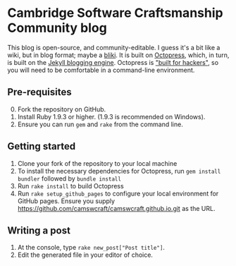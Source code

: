# Cambridge Software Craftsmanship Community blog

This blog is open-source, and community-editable. I guess it's a bit like a wiki, but in blog format; maybe a [bliki](http://www.martinfowler.com/bliki/WhatIsaBliki.html). It is built on [Octopress](http://octopress.org/), which, in turn, is built on the [Jekyll blogging engine](http://jekyllrb.com). Octopress is ["built for hackers"](http://octopress.org/docs/setup/), so you will need to be comfortable in a command-line environment. 

## Pre-requisites

0. Fork the repository on GitHub.
1. Install Ruby 1.9.3 or higher. (1.9.3 is recommended on Windows).
2. Ensure you can run `gem` and `rake` from the command line.

## Getting started

1. Clone your fork of the repository to your local machine
2. To install the necessary dependencies for Octopress, run `gem install bundler` followed by `bundle install`
3. Run `rake install` to build Octopress
4. Run `rake setup_github_pages` to configure your local environment for GitHub pages.
Ensure you supply https://github.com/camswcraft/camswcraft.github.io.git as the URL.

## Writing a post

1. At the console, type `rake new_post["Post title"]`.
2. Edit the generated file in your editor of choice.
